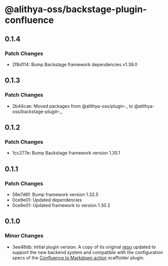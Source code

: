 # @alithya-oss/backstage-plugin-confluence

## 0.1.4

### Patch Changes

- 2f8d114: Bump Backstage framework dependencies v1.39.0

## 0.1.3

### Patch Changes

- 2b44cae: Moved packages from @alithya-oss/plugin-_ to @alithya-oss/backstage-plugin-_

## 0.1.2

### Patch Changes

- 1cc277e: Bump Backstage framework version 1.35.1

## 0.1.1

### Patch Changes

- 58e7d6f: Bump framework version 1.32.5
- 0ce9e01: Updated dependencies
- 0ce9e01: Updated framework to version 1.30.2

## 0.1.0

### Minor Changes

- 3ee48db: Initial plugin version. A copy of its original [repo](https://github.com/K-Phoen/backstage-plugin-confluence) updated to support the new backend system and compatible with the configuration specs of the [Confluence to Markdown action](https://github.com/backstage/backstage/tree/master/plugins/scaffolder-backend-module-confluence-to-markdown) scaffolder plugin.
